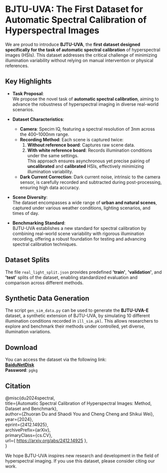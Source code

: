 # BJTU-UVA: The First Dataset for Automatic Spectral Calibration of Hyperspectral Images

We are proud to introduce **BJTU-UVA**, the **first dataset designed specifically for the task of automatic spectral calibration** of hyperspectral images (HSIs). This dataset addresses the critical challenge of minimizing illumination variability without relying on manual intervention or physical references.

## Key Highlights

- **Task Proposal**:  
  We propose the novel task of **automatic spectral calibration**, aiming to advance the robustness of hyperspectral imaging in diverse real-world scenarios.

- **Dataset Characteristics**:  
  - **Camera**: Specim IQ, featuring a spectral resolution of 3nm across the 400–1000nm range.  
  - **Recording Method**: Each scene is captured twice:  
    1. **Without reference board**: Captures raw scene data.  
    2. **With white reference board**: Records illumination conditions under the same settings.  
  This approach ensures asynchronous yet precise pairing of **uncalibrated** and **calibrated** HSIs, effectively minimizing illumination variability.  
  - **Dark Current Correction**: Dark current noise, intrinsic to the camera sensor, is carefully recorded and subtracted during post-processing, ensuring high data accuracy.

- **Scene Diversity**:  
  The dataset encompasses a wide range of **urban and natural scenes**, captured under various weather conditions, lighting scenarios, and times of day.

- **Benchmarking Standard**:  
  BJTU-UVA establishes a new standard for spectral calibration by combining real-world scene variability with rigorous illumination recording, offering a robust foundation for testing and advancing spectral calibration techniques.

## Dataset Splits

The file `real_light_split.json` provides predefined **'train'**, **'validation'**, and **'test'** splits of the dataset, enabling standardized evaluation and comparison across different methods.

## Synthetic Data Generation

The script `gen_sim_data.py` can be used to generate the **BJTU-UVA-E** dataset, a synthetic extension of BJTU-UVA, by simulating 10 different illumination conditions recorded in `ill_sim.pkl`. This allows researchers to explore and benchmark their methods under controlled, yet diverse, illumination variations.

## Download

You can access the dataset via the following link:  
**[BaiduNetDisk](https://pan.baidu.com/s/1NawnIBN3ixH_qec70zenLQ)**  
**Password**: `pgkg`

## Citation
@misc{du2024spectral,<br>
      title={Automatic Spectral Calibration of Hyperspectral Images: Method, Dataset and Benchmark}, <br>
      author={Zhuoran Du and Shaodi You and Cheng Cheng and Shikui Wei},<br>
      year={2024},<br>
      eprint={2412.14925},<br>
      archivePrefix={arXiv},<br>
      primaryClass={cs.CV},<br>
      url={ https://arxiv.org/abs/2412.14925 }, <br>
}

We hope BJTU-UVA inspires new research and development in the field of hyperspectral imaging. If you use this dataset, please consider citing our work.
